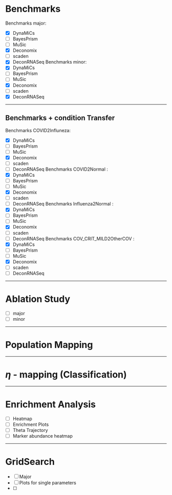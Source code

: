 # Benchmarks
Benchmarks major: 
- [x] DynaMiCs      
- [ ] BayesPrism
- [ ] MuSic
- [x] Deconomix
- [ ] scaden
- [x] DeconRNASeq
Benchmarks minor: 
- [x] DynaMiCs      
- [ ] BayesPrism
- [ ] MuSic
- [x] Deconomix
- [ ] scaden
- [x] DeconRNASeq

---
## Benchmarks + condition Transfer
Benchmarks COVID2Influneza: 
- [x] DynaMiCs      
- [ ] BayesPrism
- [ ] MuSic
- [x] Deconomix
- [ ] scaden
- [ ] DeconRNASeq
Benchmarks COVID2Normal : 
- [x] DynaMiCs      
- [ ] BayesPrism
- [ ] MuSic
- [x] Deconomix
- [ ] scaden
- [ ] DeconRNASeq
Benchmarks Influenza2Normal : 
- [x] DynaMiCs      
- [ ] BayesPrism
- [ ] MuSic
- [x] Deconomix
- [ ] scaden
- [ ] DeconRNASeq
Benchmarks COV_CRIT_MILD2OtherCOV : 
- [x] DynaMiCs      
- [ ] BayesPrism
- [ ] MuSic
- [x] Deconomix
- [ ] scaden
- [ ] DeconRNASeq
---
# Ablation Study
- [ ] major
- [ ] minor
---
# Population Mapping
---
# $\eta$ - mapping (Classification)
---
# Enrichment Analysis
- [ ] Heatmap
- [ ] Enrichment Plots
- [ ] Theta Trajectory
- [ ] Marker abundance heatmap
---
# GridSearch
- [ ] Major
- [ ] Plots for single parameters
- [ ] 

